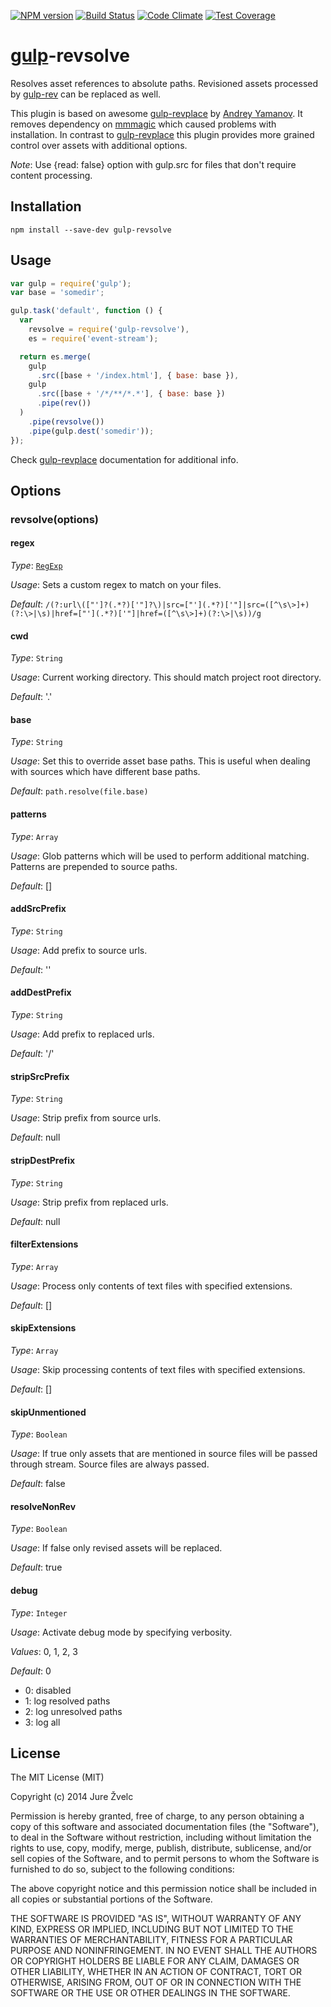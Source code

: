 [![NPM version](https://badge.fury.io/js/gulp-revsolve.svg)](http://badge.fury.io/js/gulp-revsolve)
[![Build Status](https://travis-ci.org/jzvelc/gulp-revsolve.svg?branch=master)](https://travis-ci.org/jzvelc/gulp-revsolve)
[![Code Climate](https://codeclimate.com/github/jzvelc/gulp-revsolve/badges/gpa.svg)](https://codeclimate.com/github/jzvelc/gulp-revsolve)
[![Test Coverage](https://codeclimate.com/github/jzvelc/gulp-revsolve/badges/coverage.svg)](https://codeclimate.com/github/jzvelc/gulp-revsolve)

# [gulp](http://gulpjs.com)-revsolve

Resolves asset references to absolute paths. Revisioned assets processed
by [gulp-rev](https://github.com/sindresorhus/gulp-rev) can be replaced as well.

This plugin is based on awesome [gulp-revplace](https://github.com/tenphi/gulp-revplace) by [Andrey Yamanov](https://github.com/tenphi).
It removes dependency on [mmmagic](https://github.com/mscdex/mmmagic) which caused problems with installation.
In contrast to [gulp-revplace](https://github.com/tenphi/gulp-revplace) this plugin provides more grained control over
assets with additional options.

_Note_: Use {read: false} option with gulp.src for files that don't require content processing.

## Installation

```
npm install --save-dev gulp-revsolve
```

## Usage

```javascript
var gulp = require('gulp');
var base = 'somedir';

gulp.task('default', function () {
  var
    revsolve = require('gulp-revsolve'),
    es = require('event-stream');

  return es.merge(
    gulp
      .src([base + '/index.html'], { base: base }),
    gulp
      .src([base + '/*/**/*.*'], { base: base })
      .pipe(rev())
  )
    .pipe(revsolve())
    .pipe(gulp.dest('somedir'));
});
```

Check [gulp-revplace](https://github.com/tenphi/gulp-revplace) documentation
for additional info.

## Options

### revsolve(options)

#### regex

_Type_: [`RegExp`](https://developer.mozilla.org/en-US/docs/Web/JavaScript/Reference/Global_Objects/RegExp)

_Usage_: Sets a custom regex to match on your files.

_Default_: `/(?:url\(["']?(.*?)['"]?\)|src=["'](.*?)['"]|src=([^\s\>]+)(?:\>|\s)|href=["'](.*?)['"]|href=([^\s\>]+)(?:\>|\s))/g`

#### cwd
_Type_: `String`

_Usage_: Current working directory. This should match project root directory.

_Default_: '.'

#### base
_Type_: `String`

_Usage_: Set this to override asset base paths. This is useful when dealing with sources which have different base paths.

_Default_: `path.resolve(file.base)`

#### patterns
_Type_: `Array`

_Usage_: Glob patterns which will be used to perform additional matching. Patterns are prepended to source paths.

_Default_: []

#### addSrcPrefix
_Type_: `String`

_Usage_: Add prefix to source urls.

_Default_: ''

#### addDestPrefix
_Type_: `String`

_Usage_: Add prefix to replaced urls.

_Default_: '/'

#### stripSrcPrefix
_Type_: `String`

_Usage_: Strip prefix from source urls.

_Default_: null

#### stripDestPrefix
_Type_: `String`

_Usage_: Strip prefix from replaced urls.

_Default_: null

#### filterExtensions
_Type_: `Array`

_Usage_: Process only contents of text files with specified extensions.

_Default_: []

#### skipExtensions
_Type_: `Array`

_Usage_: Skip processing contents of text files with specified extensions.

_Default_: []

#### skipUnmentioned
_Type_: `Boolean`

_Usage_: If true only assets that are mentioned in source files will be passed through stream. Source files are always passed.

_Default_: false

#### resolveNonRev
_Type_: `Boolean`

_Usage_: If false only revised assets will be replaced.

_Default_: true

#### debug
_Type_: `Integer`

_Usage_: Activate debug mode by specifying verbosity.

_Values_: 0, 1, 2, 3

_Default_: 0

- 0: disabled
- 1: log resolved paths
- 2: log unresolved paths
- 3: log all

## License

The MIT License (MIT)

Copyright (c) 2014 Jure Žvelc

Permission is hereby granted, free of charge, to any person obtaining a copy
of this software and associated documentation files (the "Software"), to deal
in the Software without restriction, including without limitation the rights
to use, copy, modify, merge, publish, distribute, sublicense, and/or sell
copies of the Software, and to permit persons to whom the Software is
furnished to do so, subject to the following conditions:

The above copyright notice and this permission notice shall be included in all
copies or substantial portions of the Software.

THE SOFTWARE IS PROVIDED "AS IS", WITHOUT WARRANTY OF ANY KIND, EXPRESS OR
IMPLIED, INCLUDING BUT NOT LIMITED TO THE WARRANTIES OF MERCHANTABILITY,
FITNESS FOR A PARTICULAR PURPOSE AND NONINFRINGEMENT. IN NO EVENT SHALL THE
AUTHORS OR COPYRIGHT HOLDERS BE LIABLE FOR ANY CLAIM, DAMAGES OR OTHER
LIABILITY, WHETHER IN AN ACTION OF CONTRACT, TORT OR OTHERWISE, ARISING FROM,
OUT OF OR IN CONNECTION WITH THE SOFTWARE OR THE USE OR OTHER DEALINGS IN THE
SOFTWARE.